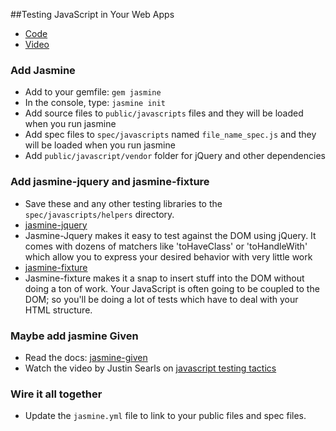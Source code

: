 ##Testing JavaScript in Your Web Apps
* [Code](https://github.com/gopher-snakes-2013/dummy-jasmine)
* [Video](http://talks.devbootcamp.com/setting-up-jasmine-breakout)

### Add Jasmine

* Add to your gemfile: `gem jasmine`
* In the console, type: `jasmine init`
* Add source files to `public/javascripts` files and they will be loaded when
  you run jasmine
* Add spec files to `spec/javascripts` named `file_name_spec.js` and they will
  be loaded when you run jasmine
* Add `public/javascript/vendor` folder for jQuery and other dependencies

### Add jasmine-jquery and jasmine-fixture
* Save these and any other testing libraries to the `spec/javascripts/helpers`
  directory.
* [jasmine-jquery](https://github.com/velesin/jasmine-jquery)
* Jasmine-Jquery makes it easy to test against the DOM using jQuery. It comes
  with dozens of matchers like 'toHaveClass' or 'toHandleWith' which allow you to
  express your desired behavior with very little work
* [jasmine-fixture](https://github.com/searls/jasmine-fixture)
* Jasmine-fixture makes it a snap to insert stuff into the DOM without doing a
  ton of work. Your JavaScript is often going to be coupled to the DOM; so you'll
  be doing a lot of tests which have to deal with your HTML structure.

### Maybe add jasmine Given
* Read the docs: [jasmine-given](https://github.com/searls/jasmine-given)
* Watch the video by Justin Searls on [javascript testing
  tactics](https://speakerdeck.com/searls/javascript-testing-tactics)

### Wire it all together
* Update the ```jasmine.yml``` file to link to your public files and spec files. 
